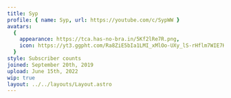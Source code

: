 ```yaml
---
title: Syp
profile: { name: Syp, url: https://youtube.com/c/SypWW }
avatars:
  {
    appearance: https://tca.has-no-bra.in/5Kf2lRe7R.png,
    icon: https://yt3.ggpht.com/Ra8ZiE5bIa1LMI_xMlOo-UXy_lS-rHflm7WIE7KMfM5AgIRRX6xuzhS13YtFwU2oAj6YQDKYUg=s200-c-k-c0x00ffffff-no-rj,
  }
style: Subscriber counts
joined: September 20th, 2019
upload: June 15th, 2022
wip: true
layout: ../../layouts/Layout.astro
---
```

